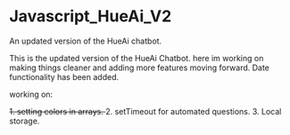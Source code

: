 # Javascript_HueAi_V2
An updated version of the HueAi chatbot. 

This is the updated version of the HueAi Chatbot. here im working on making things cleaner and adding more features moving forward.
Date functionality has been added.

working on: 

<strike>1. setting colors in arrays. </strike>
2. setTimeout for automated questions. 
3. Local storage. 
